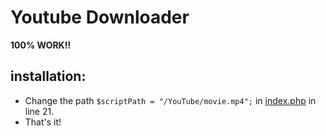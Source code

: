 # Youtube Downloader

**100% WORK!!**

## installation:
* Change the path ```$scriptPath = "/YouTube/movie.mp4";``` in [index.php](https://github.com/YehudaEi/Youtube-Downloader/blob/master/index.php#L21) in line 21.
* That's it!